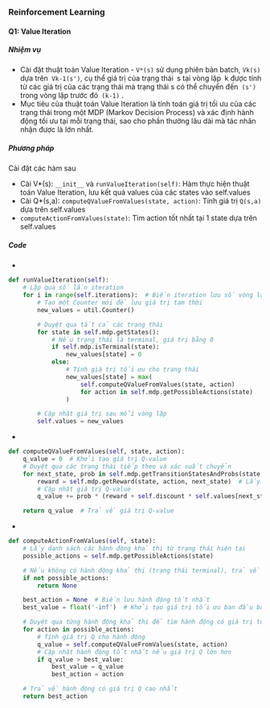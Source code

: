 ### Reinforcement Learning

#### Q1: Value Iteration

##### Nhiệm vụ

- Cài đặt thuật toán Value Iteration - `V*(s)` sử dụng phiên bản batch, `Vk(s)` dựa trên` Vk-1(s')`, cụ thể giá trị của trạng thái` `s tại vòng lặp` `k được tính từ các giá trị của các trạng thái mà trạng thái s có thể chuyển đến` (s')` trong vòng lặp trước đó` (k-1)` .
- Mục tiêu của thuật toán Value Iteration là tính toán giá trị tối ưu của các trạng thái trong một MDP (Markov Decision Process) và xác định hành động tối ưu tại mỗi trạng thái, sao cho phần thưởng lâu dài mà tác nhân nhận được là lớn nhất.

##### Phương pháp

Cài đặt các hàm sau

- Cài V\*(s): `__init__` và `runValueIteration(self)`: Hàm thực hiện thuật toán Value Iteration, lưu kết quả values của các states vào self.values
- Cài Q\*(s,a): `computeQValueFromValues(state, action)`: Tính giá trị `Q(s,a)` dựa trên self.values
- `computeActionFromValues(state)`: Tìm action tốt nhất tại 1 state dựa trên self.values

##### Code

-

```python
def runValueIteration(self):
    # Lặp qua số lần iteration
    for i in range(self.iterations):  # Biến iteration lưu số vòng lặp hiện tại
        # Tạo một Counter mới để lưu giá trị tạm thời
        new_values = util.Counter()

        # Duyệt qua tất cả các trạng thái
        for state in self.mdp.getStates():
            # Nếu trạng thái là terminal, giá trị bằng 0
            if self.mdp.isTerminal(state):
                new_values[state] = 0
            else:
                # Tính giá trị tối ưu cho trạng thái
                new_values[state] = max(
                    self.computeQValueFromValues(state, action)
                    for action in self.mdp.getPossibleActions(state)
                )

        # Cập nhật giá trị sau mỗi vòng lặp
        self.values = new_values
```

-

```python
def computeQValueFromValues(self, state, action):
    q_value = 0  # Khởi tạo giá trị Q-value
    # Duyệt qua các trạng thái tiếp theo và xác suất chuyển
    for next_state, prob in self.mdp.getTransitionStatesAndProbs(state, action):
        reward = self.mdp.getReward(state, action, next_state)  # Lấy phần thưởng
        # Cập nhật giá trị Q-value
        q_value += prob * (reward + self.discount * self.values[next_state])

    return q_value  # Trả về giá trị Q-value
```

-

```python
def computeActionFromValues(self, state):
    # Lấy danh sách các hành động khả thi từ trạng thái hiện tại
    possible_actions = self.mdp.getPossibleActions(state)

    # Nếu không có hành động khả thi (trạng thái terminal), trả về None
    if not possible_actions:
        return None

    best_action = None  # Biến lưu hành động tốt nhất
    best_value = float('-inf')  # Khởi tạo giá trị tối ưu ban đầu bằng âm vô cùng

    # Duyệt qua từng hành động khả thi để tìm hành động có giá trị tốt nhất
    for action in possible_actions:
        # Tính giá trị Q cho hành động
        q_value = self.computeQValueFromValues(state, action)
        # Cập nhật hành động tốt nhất nếu giá trị Q lớn hơn
        if q_value > best_value:
            best_value = q_value
            best_action = action

    # Trả về hành động có giá trị Q cao nhất
    return best_action

```
